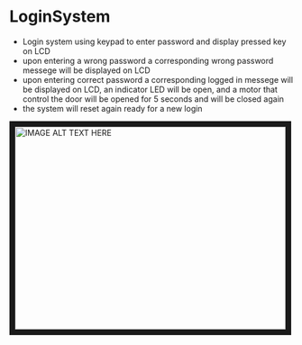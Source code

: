 # LoginSystem
 - Login system using keypad to enter password and display pressed key on LCD 
 - upon entering a wrong password a corresponding wrong password messege will be displayed on LCD  
 - upon entering correct password a corresponding logged in messege will be displayed on LCD, an indicator LED will be open, and a motor that    control the door will be opened for 5 seconds and will be closed again 
 - the system will reset again ready for a new login  


 <a href="http://www.youtube.com/watch?feature=player_embedded&v=ipojYq2G8ho
 " target="_blank"><img src="http://img.youtube.com/vi/ipojYq2G8ho/0.jpg" 
 alt="IMAGE ALT TEXT HERE" width="480" height="360" border="10" /></a>